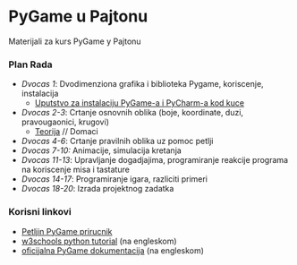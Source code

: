 # PyGame u Pajtonu
Materijali za kurs PyGame у Pajtonu

### Plan Rada
* *Dvocas 1*: Dvodimenziona grafika i biblioteka Pygame, koriscenje, instalacija
  * [Uputstvo za instalaciju PyGame-a i PyCharm-a kod kuce](cas_1/instalacija_kod_kuce.md)
* *Dvocas 2-3*: Crtanje osnovnih oblika (boje, koordinate, duzi, pravougaonici, krugovi)
  * [Teorija](cas_2/2_crtanje_osnovnih_oblika.md) // Domaci
* *Dvocas 4-6*: Crtanje pravilnih oblika uz pomoc petlji
* *Dvocas 7-10:* Animacije, simulacija kretanja
* *Dvocas 11-13*: Upravljanje dogadjajima, programiranje reakcije programa na koriscenje misa i tastature
* *Dvocas 14-17*: Programiranje igara, razliciti primeri
* *Dvocas 18-20*: Izrada projektnog zadatka
 
### Korisni linkovi
* [Petljin PyGame prirucnik](https://petlja.org/biblioteka/r/kursevi/pygame-prirucnik)
* [w3schools python tutorial](https://www.w3schools.com/python/default.asp) (na engleskom)
* [oficijalna PyGame dokumentacija](https://www.pygame.org/docs/) (na engleskom)
